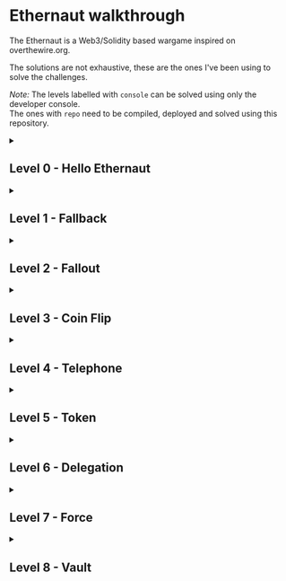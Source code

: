 # Ethernaut walkthrough
The Ethernaut is a Web3/Solidity based wargame inspired on overthewire.org.  

The solutions are not exhaustive, these are the ones I've been using to solve the challenges.

*Note:* The levels labelled with ``console`` can be solved using only the developer console.  
The ones with ``repo`` need to be compiled, deployed and solved using this repository.

<details><summary><h2>Level 0 - Hello Ethernaut</h2></summary> 
*Console*  

Use the developer console to access the functionalities.  
Then call the contract methods and follow the trail to find the final password.
</details>

<details><summary><h2>Level 1 - Fallback</h2></summary>
<i>Console</i>

### Code hint
````solidity
  receive() external payable {
    require(msg.value > 0 && contributions[msg.sender] > 0);
    owner = msg.sender;
  }
````

In this case, the ``receive`` fallback function allows to take ownership of the contract.
First send a contribution via the ``contribute`` method:  
````contract.contribute({value: toWei("0.001")})````  

Then send any ether value above 0 to the contract:  
````contract.sendTransaction({value: toWei("0.001")})````

The ownership of the contract can be checked with the ``contract.owner()`` method.
</details>

<details><summary><h2>Level 2 - Fallout</h2></summary>
<i>Console</i> 

### Code hint
````solidity
  /* constructor */
    function Fal1out() public payable {
        owner = msg.sender;
        allocations[owner] = msg.value;
    }
````

There's a vulnerability in the ``Fal1out`` method serving as constructor. The contract has a typo which allows to take ownership of it:  
````contract.Fal1out()````  

The ownership of the contract can be checked with the ``contract.owner()`` method.
</details>

<details><summary><h2>Level 3 - Coin Flip</h2></summary>
<i>Repo - <a href="https://github.com/somaticbits/ethernaut/tree/main/CoinFlip">CoinFlip</a></i>

### Code hint
````solidity
    uint256 blockValue = uint256(blockhash(block.number - 1));
````
</details>

<details><summary><h2>Level 4 - Telephone</h2></summary>
<i>Repo - [Telephone](Telephone)</i>

### Code hint
````solidity
    function changeOwner(address _owner) public {
        if (tx.origin != msg.sender) {
            owner = _owner;
        }
    }
````
</details>

<details><summary><h2>Level 5 - Token</h2></summary>
<i>Console</i>

### Code hint
````solidity
    function transfer(address _to, uint _value) public returns (bool) {
        require(balances[msg.sender] - _value >= 0);
        balances[msg.sender] -= _value;
        balances[_to] += _value;
        return true;
    }
````

This contract has been written with Solidity 0.6.0, so this exploit isn't valid in the current versions (0.8.19) but still good for knowledge. Also, if you need to work with this version of Solidity, use OpenZeppelin's SafeMath library checking for over/underflows.  

Here's a bit more information: [Hack Solidity: Integer Overflow and Underflow](https://hackernoon.com/hack-solidity-integer-overflow-and-underflow)  

The ``transfer`` method is vulnerable to an integer overflow. That can be triggered like this:  
````contract.transfer(player, 21)````

Player has a balance of 20 tokens, so using 21 as value will trigger the overflow.
With the ``balanceOf`` method, the balance of the player can be checked.
</details>

<details><summary><h2>Level 6 - Delegation</h2></summary>
*Repo - [Delegation](Delegation)*

### Code hint
````solidity
    fallback() external {
        (bool result,) = address(delegate).delegatecall(msg.data);
        if (result) {
            this;
        }
    }
````
</details>

<details><summary><h2>Level 7 - Force</h2></summary>
*Repo - [Force](Force)*

This article gives the solution: [Selfdestruct Solidity](https://www.alchemy.com/overviews/selfdestruct-solidity)  

The main way to solve this level is to use the ``selfdestruct`` method.  
</details>

<details><summary><h2>Level 8 - Vault</h2></summary>
*Repo - [Vault](Vault)*

### Code hint
````solidity
    function unlock(bytes32 _password) public {
        if (password == _password) {
            locked = false;
        }
    }
````
The ``password`` state variable of the contract is ``private`` but it can be read by anyone. ``private`` variables are only private for the smart contract scope which means they can't be accessed or modified from other smart contracts.
But to read them, all one needs to do is to find the storage slot of the variable and read it.

Here's a bit more information: [How to keep secrets on Ethereum](https://medium.com/hackernoon/your-private-solidity-variable-is-not-private-save-it-before-it-becomes-public-52a723f29f5e)
</details>
